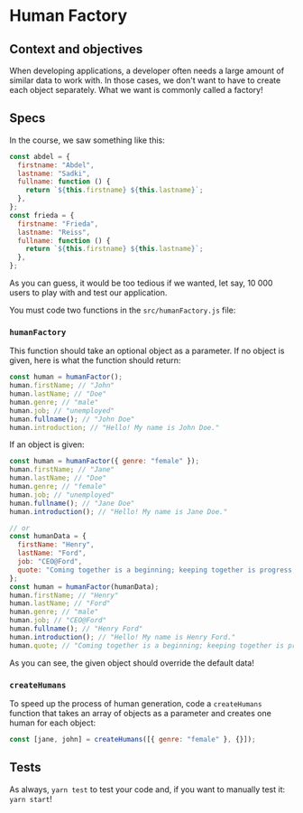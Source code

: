 # Human Factory

## Context and objectives

When developing applications, a developer often needs a large amount of similar data to work with.
In those cases, we don't want to have to create each object separately. What we want is commonly called a factory!

## Specs

In the course, we saw something like this:

```javascript
const abdel = {
  firstname: "Abdel",
  lastname: "Sadki",
  fullname: function () {
    return `${this.firstname} ${this.lastname}`;
  },
};
const frieda = {
  firstname: "Frieda",
  lastname: "Reiss",
  fullname: function () {
    return `${this.firstname} ${this.lastname}`;
  },
};
```

As you can guess, it would be too tedious if we wanted, let say, 10 000 users to play with and test our application.

You must code two functions in the `src/humanFactory.js` file:

### `humanFactory`

This function should take an optional object as a parameter.
If no object is given, here is what the function should return:

```javascript
const human = humanFactor();
human.firstName; // "John"
human.lastName; // "Doe"
human.genre; // "male"
human.job; // "unemployed"
human.fullname(); // "John Doe"
human.introduction; // "Hello! My name is John Doe."
```

If an object is given:

```javascript
const human = humanFactor({ genre: "female" });
human.firstName; // "Jane"
human.lastName; // "Doe"
human.genre; // "female"
human.job; // "unemployed"
human.fullname(); // "Jane Doe"
human.introduction(); // "Hello! My name is Jane Doe."

// or
const humanData = {
  firstName: "Henry",
  lastName: "Ford",
  job: "CEO@Ford",
  quote: "Coming together is a beginning; keeping together is progress; working together is success",
};
const human = humanFactor(humanData);
human.firstName; // "Henry"
human.lastName; // "Ford"
human.genre; // "male"
human.job; // "CEO@Ford"
human.fullname(); // "Henry Ford"
human.introduction(); // "Hello! My name is Henry Ford."
human.quote; // "Coming together is a beginning; keeping together is progress; working together is success"
```

As you can see, the given object should override the default data!

### `createHumans`

To speed up the process of human generation, code a `createHumans` function that takes an array of objects as a parameter and creates one human for each object:

```javascript
const [jane, john] = createHumans([{ genre: "female" }, {}]);
```

## Tests

As always, `yarn test` to test your code and, if you want to manually test it: `yarn start`!
